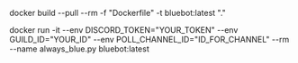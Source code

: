 docker build --pull --rm -f "Dockerfile" -t bluebot:latest "."

docker run -it --env DISCORD_TOKEN="YOUR_TOKEN" --env GUILD_ID="YOUR_ID" --env POLL_CHANNEL_ID="ID_FOR_CHANNEL" --rm --name always_blue.py bluebot:latest